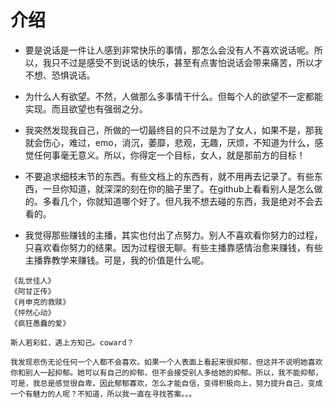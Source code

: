 # 介绍

- 要是说话是一件让人感到非常快乐的事情，那怎么会没有人不喜欢说话呢。所以，我只不过是感受不到说话的快乐，甚至有点害怕说话会带来痛苦，所以才不想、恐惧说话。

- 为什么人有欲望。不然，人做那么多事情干什么。但每个人的欲望不一定都能实现。而且欲望也有强弱之分。

- 我突然发现我自己，所做的一切最终目的只不过是为了女人，如果不是，那我就会伤心，难过，emo，消沉，萎靡，悲观，无趣，厌烦，不知道为什么，感觉任何事毫无意义。所以，你得定一个目标，女人，就是那前方的目标！

- 不要追求细枝末节的东西。有些文档上的东西有，就不用再去记录了。有些东西，一旦你知道，就深深的刻在你的脑子里了。在github上看看别人是怎么做的。多看几个，你就知道哪个好了。但凡我不想去碰的东西，我是绝对不会去看的。

- 我觉得那些赚钱的主播，其实也付出了点努力。别人不喜欢看你努力的过程，只喜欢看你努力的结果。因为过程很无聊。有些主播靠感情治愈来赚钱，有些主播靠教学来赚钱。可是，我的价值是什么呢。

```shell
《乱世佳人》
《阿甘正传》
《肖申克的救赎》
《怦然心动》
《疯狂愚蠢的爱》
```
```shell
斯人若彩虹，遇上方知己。coward？

我发现悲伤无论任何一个人都不会喜欢。如果一个人表面上看起来很抑郁，但这并不说明她喜欢你和别人一起抑郁。她可以有自己的抑郁，但不会接受别人多给她的抑郁。所以，我不能抑郁，可是，我总是感觉很自卑，因此郁郁寡欢，怎么才能自信，变得积极向上，努力提升自己，变成一个有魅力的人呢？不知道，所以我一直在寻找答案。。。
```